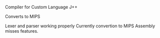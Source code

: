 Compiler for Custom Language J++

Converts to MIPS


Lexer and parser working properly
Currently convertion to MIPS Assembly misses features.
